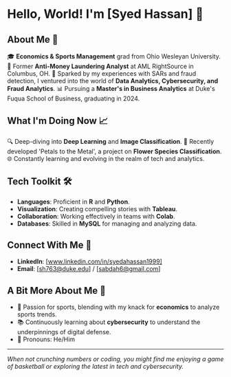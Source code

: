 # Hello, World! I'm [Syed Hassan] 👋

## About Me 🚀

🎓 **Economics & Sports Management** grad from Ohio Wesleyan University.
💼 Former **Anti-Money Laundering Analyst** at AML RightSource in Columbus, OH.
🌟 Sparked by my experiences with SARs and fraud detection, I ventured into the world of **Data Analytics, Cybersecurity, and Fraud Analytics**.
📊 Pursuing a **Master's in Business Analytics** at Duke's Fuqua School of Business, graduating in 2024.

## What I'm Doing Now 📈

🔍 Deep-diving into **Deep Learning** and **Image Classification**.
🌺 Recently developed 'Petals to the Metal', a project on **Flower Species Classification**.
🌐 Constantly learning and evolving in the realm of tech and analytics.

## Tech Toolkit 🛠

- **Languages**: Proficient in **R** and **Python**.
- **Visualization**: Creating compelling stories with **Tableau**.
- **Collaboration**: Working effectively in teams with **Colab**.
- **Databases**: Skilled in **MySQL** for managing and analyzing data.

## Connect With Me 🤝

- **LinkedIn**: [www.linkedin.com/in/syedahassan1999]
- **Email**: [sh763@duke.edu] / [sabdah6@gmail.com]

## A Bit More About Me 📖

- 🏀 Passion for sports, blending with my knack for **economics** to analyze sports trends.
- 📚 Continuously learning about **cybersecurity** to understand the underpinnings of digital defense.
- 💬 Pronouns: He/Him

---

*When not crunching numbers or coding, you might find me enjoying a game of basketball or exploring the latest in tech and cybersecurity.*



